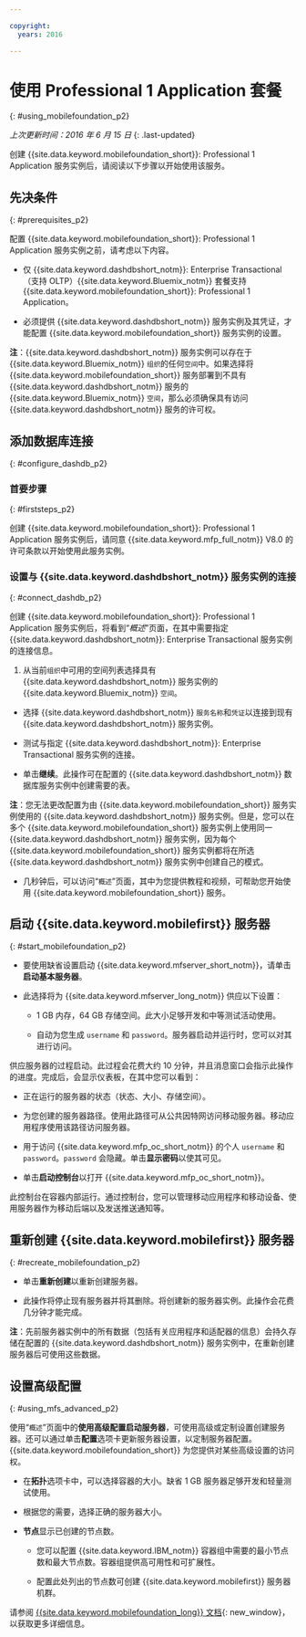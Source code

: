 ```yaml
---

copyright:
  years: 2016

---
```


#	使用 Professional 1 Application 套餐
{: #using_mobilefoundation_p2}

*上次更新时间：2016 年 6 月 15 日*
{: .last-updated}

创建 {{site.data.keyword.mobilefoundation_short}}: Professional 1 Application 服务实例后，请阅读以下步骤以开始使用该服务。

## 先决条件
{: #prerequisites_p2}

配置 {{site.data.keyword.mobilefoundation_short}}: Professional 1 Application 服务实例之前，请考虑以下内容。
* 仅 {{site.data.keyword.dashdbshort_notm}}: Enterprise Transactional（支持 OLTP）{{site.data.keyword.Bluemix_notm}} 套餐支持 {{site.data.keyword.mobilefoundation_short}}: Professional 1 Application。

* 必须提供 {{site.data.keyword.dashdbshort_notm}} 服务实例及其凭证，才能配置 {{site.data.keyword.mobilefoundation_short}} 服务实例的设置。

**注**：{{site.data.keyword.dashdbshort_notm}} 服务实例可以存在于 {{site.data.keyword.Bluemix_notm}} `组织`的任何`空间`中。如果选择将 {{site.data.keyword.mobilefoundation_short}} 服务部署到不具有 {{site.data.keyword.dashdbshort_notm}} 服务的 {{site.data.keyword.Bluemix_notm}} `空间`，那么必须确保具有访问 {{site.data.keyword.dashdbshort_notm}} 服务的许可权。


## 添加数据库连接
{: #configure_dashdb_p2}

###  首要步骤
{: #firststeps_p2}

创建 {{site.data.keyword.mobilefoundation_short}}: Professional 1 Application 服务实例后，请同意 {{site.data.keyword.mfp_full_notm}} V8.0 的许可条款以开始使用此服务实例。

### 设置与 {{site.data.keyword.dashdbshort_notm}} 服务实例的连接
{: #connect_dashdb_p2}

创建 {{site.data.keyword.mobilefoundation_short}}: Professional 1 Application 服务实例后，将看到“*概述*”页面，在其中需要指定 {{site.data.keyword.dashdbshort_notm}}: Enterprise Transactional 服务实例的连接信息。

1.  从当前`组织`中可用的空间列表选择具有 {{site.data.keyword.dashdbshort_notm}} 服务实例的 {{site.data.keyword.Bluemix_notm}} `空间`。

+ 选择 {{site.data.keyword.dashdbshort_notm}} `服务名称`和`凭证`以连接到现有 {{site.data.keyword.dashdbshort_notm}} 服务实例。

+  测试与指定 {{site.data.keyword.dashdbshort_notm}}: Enterprise Transactional 服务实例的连接。

+  单击**继续**。此操作可在配置的 {{site.data.keyword.dashdbshort_notm}} 数据库服务实例中创建需要的表。

**注**：您无法更改配置为由 {{site.data.keyword.mobilefoundation_short}} 服务实例使用的 {{site.data.keyword.dashdbshort_notm}} 服务实例。但是，您可以在多个 {{site.data.keyword.mobilefoundation_short}} 服务实例上使用同一 {{site.data.keyword.dashdbshort_notm}} 服务实例，因为每个 {{site.data.keyword.mobilefoundation_short}} 服务实例都将在所选 {{site.data.keyword.dashdbshort_notm}} 服务实例中创建自己的模式。

* 几秒钟后，可以访问“`概述`”页面，其中为您提供教程和视频，可帮助您开始使用 {{site.data.keyword.mobilefoundation_short}} 服务。

## 启动 {{site.data.keyword.mobilefirst}} 服务器
{: #start_mobilefoundation_p2}

* 要使用缺省设置启动 {{site.data.keyword.mfserver_short_notm}}，请单击**启动基本服务器**。

* 此选择将为 {{site.data.keyword.mfserver_long_notm}} 供应以下设置：
    -  1 GB 内存，64 GB 存储空间。此大小足够开发和中等测试活动使用。

    -	自动为您生成 `username` 和 `password`。服务器启动并运行时，您可以对其进行访问。

供应服务器的过程启动。此过程会花费大约 10 分钟，并且消息窗口会指示此操作的进度。完成后，会显示仪表板，在其中您可以看到：

  -	正在运行的服务器的状态（状态、大小、存储空间）。

  -	为您创建的服务器路径。使用此路径可从公共因特网访问移动服务器。移动应用程序使用该路径访问服务器。

  -	用于访问 {{site.data.keyword.mfp_oc_short_notm}} 的个人 `username` 和 `password`。`password` 会隐藏。单击**显示密码**以使其可见。

*	单击**启动控制台**以打开 {{site.data.keyword.mfp_oc_short_notm}}。


此控制台在容器内部运行。通过控制台，您可以管理移动应用程序和移动设备、使用服务器作为移动后端以及发送推送通知等。

## 重新创建 {{site.data.keyword.mobilefirst}} 服务器
{: #recreate_mobilefoundation_p2}

*	单击**重新创建**以重新创建服务器。

* 此操作将停止现有服务器并将其删除。将创建新的服务器实例。此操作会花费几分钟才能完成。

**注**：先前服务器实例中的所有数据（包括有关应用程序和适配器的信息）会持久存储在配置的 {{site.data.keyword.dashdbshort_notm}} 服务实例中，在重新创建服务器后可使用这些数据。

##	设置高级配置
{: #using_mfs_advanced_p2}

使用“`概述`”页面中的**使用高级配置启动服务器**，可使用高级或定制设置创建服务器。还可以通过单击**配置**选项卡更新服务器设置，以定制服务器配置。{{site.data.keyword.mobilefoundation_short}} 为您提供对某些高级设置的访问权。

*	在**拓扑**选项卡中，可以选择容器的大小。缺省 1 GB 服务器足够开发和轻量测试使用。
  - 根据您的需要，选择正确的服务器大小。

  - **节点**显示已创建的节点数。
      - 您可以配置 {{site.data.keyword.IBM_notm}} 容器组中需要的最小节点数和最大节点数。容器组提供高可用性和可扩展性。

      - 配置此处列出的节点数可创建 {{site.data.keyword.mobilefirst}} 服务器机群。

请参阅 [{{site.data.keyword.mobilefoundation_long}} 文档](https://www.ibm.com/support/knowledgecenter/SSHS8R_8.0.0/wl_welcome.html){: new_window}，以获取更多详细信息。
